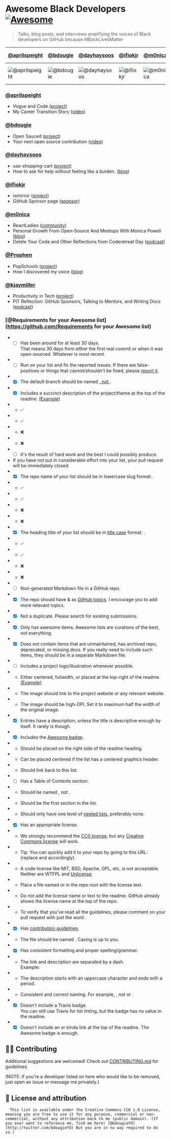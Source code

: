 # Awesome Black Developers [![Awesome](https://awesome.re/badge.svg)](https://awesome.re)

> Talks, blog posts, and interviews amplifying the voices of Black developers on GitHub because #BlackLivesMatter

[@aprilspeight](#aprilspeight) | [@bdougie](#bdougie) | [@dayhaysoos](#dayhaysoos) | [@ifiokjr](#ifiokjr) | [@m0nica](#m0nica) | [@Prophen](#Prophen) | [@kjaymiller](#kjaymiller) | [@Requirements for your Awesome list](#Requirements for your Awesome list)
--- | --- | --- | --- | --- | --- | --- | ---
![@aprilspeight](https://avatars.githubusercontent.com/aprilspeight?s=100&v=1) | ![@bdougie](https://avatars.githubusercontent.com/bdougie?s=100&v=1) | ![@dayhaysoos](https://avatars.githubusercontent.com/dayhaysoos?s=100&v=1) | ![@ifiokjr](https://avatars.githubusercontent.com/ifiokjr?s=100&v=1) | ![@m0nica](https://avatars.githubusercontent.com/m0nica?s=100&v=1) | ![@Prophen](https://avatars.githubusercontent.com/Prophen?s=100&v=1) | ![@kjaymiller](https://avatars.githubusercontent.com/kjaymiller?s=100&v=1) | ![@Requirements for your Awesome list](https://avatars.githubusercontent.com/Requirements for your Awesome list?s=100&v=1)


### [@aprilspeight](https://github.com/aprilspeight)
 * Vogue and Code ([project](https://www.vogueandcode.com/))
 * My Career Transition Story ([video](https://www.youtube.com/watch?v=kHrm-O3Z4dA&feature=emb_title))

### [@bdougie](https://github.com/bdougie)
 * Open Sauced ([project](https://github.com/open-sauced/open-sauced))
 * Your next open source contribution ([video](https://www.youtube.com/watch?v=UzI2Wdl3arE))

### [@dayhaysoos](https://github.com/dayhaysoos)
 * use-shopping-cart ([project](https://github.com/dayhaysoos/use-shopping-cart))
 * How to ask for help without feeling like a burden. ([blog](https://dayhaysoos.com/how-to-ask-for-help/))

### [@ifiokjr](https://github.com/ifiokjr)
 * remirror ([project](https://github.com/remirror/remirror))
 * GitHub Sponsor page ([sponsor](https://github.com/sponsors/ifiokjr))

### [@m0nica](https://github.com/m0nica)
 * ReactLadies ([community](https://www.reactladies.com/))
 * Personal Growth From Open-Source And Meetups With Monica Powell ([blog](https://egghead.io/podcasts/personal-growth-from-open-source-and-meetups-with-monica-powell))
 * Delete Your Code and Other Reflections from Coderetreat Day ([podcast](https://www.aboutmonica.com/blog/code-retreat-reflection))

### [@Prophen](https://github.com/Prophen)
 * PopSchools ([project](https://github.com/PopSchools))
 * How I discovered my voice ([blog](https://medium.com/datadriveninvestor/0-how-i-discovered-my-voice-ea278b69839c))

### [@kjaymiller](https://github.com/kjaymiller)
 * Productivity in Tech ([project](https://productivityintech.com/))
 * PIT Reflection: GitHub Sponsors, Talking to Mentors, and Writing Docs ([podcast](https://productivityintech.transistor.fm/s2020/10))

### [@Requirements for your Awesome list](https://github.com/Requirements for your Awesome list)
 * - [ ] Has been around for at least 30 days.<br>That means 30 days from either the first real commit or when it was open-sourced. Whatever is most recent.
 * - [ ] Run [](https://github.com/sindresorhus/awesome-lint) on your list and fix the reported issues. If there are false-positives or things that cannot/shouldn't be fixed, please [report it](https://github.com/sindresorhus/awesome-lint/issues/new).
 * - [x] The default branch should be named [, not ](https://www.zdnet.com/article/github-to-replace-master-with-alternative-term-to-avoid-slavery-references/).
 * - [x] Includes a succinct description of the project/theme at the top of the readme. [(Example)](https://github.com/willempienaar/awesome-quantified-self)
 * - ✅
 * - ✅
 * - ❌
 * - ❌
 * -[ ] It's the result of hard work and the best I could possibly produce.
 * If you have not put in considerable effort into your list, your pull request will be immediately closed.
 * - [x] The repo name of your list should be in lowercase slug format: .
 * - ✅
 * - ✅
 * - ❌
 * - ❌
 * - [x] The heading title of your list should be in [title case](https://capitalizemytitle.com/) format: .
 * - ✅
 * - ✅
 * - ❌
 * - ❌
 * - [ ] Non-generated Markdown file in a GitHub repo.
 * - [x] The repo should have  &  as [GitHub topics](https://help.github.com/articles/about-topics). I encourage you to add more relevant topics.
 * - [x] Not a duplicate. Please search for existing submissions.
 * - [x] Only has awesome items. Awesome lists are curations of the best, not everything.
 * - [x] Does not contain items that are unmaintained, has archived repo, deprecated, or missing docs. If you really need to include such items, they should be in a separate Markdown file.
 * - [ ] Includes a project logo/illustration whenever possible.
 * - Either centered, fullwidth, or placed at the top-right of the readme. [(Example)](https://github.com/sindresorhus/awesome-electron)
 * - The image should link to the project website or any relevant website.
 * - The image should be high-DPI. Set it to maximum half the width of the original image.
 * - [x] Entries have a description, unless the title is descriptive enough by itself. It rarely is though.
 * - [x] Includes the [Awesome badge](awesome.md#awesome-badge).
 * - Should be placed on the right side of the readme heading.
 * - Can be placed centered if the list has a centered graphics header.
 * - Should link back to this list.
 * - [ ] Has a Table of Contents section.
 * - Should be named , not .
 * - Should be the first section in the list.
 * - Should only have one level of [nested lists](https://commonmark.org/help/tutorial/10-nestedLists.html), preferably none.
 * - [x] Has an appropriate license.
 * - We strongly recommend the [CC0 license](https://creativecommons.org/publicdomain/zero/1.0/), but any [Creative Commons license](https://creativecommons.org/choose/) will work.
 * - Tip: You can quickly add it to your repo by going to this URL:  (replace  and  accordingly).
 * - A code license like MIT, BSD, Apache, GPL, etc, is not acceptable. Neither are WTFPL and [Unlicense](https://unlicense.org).
 * - Place a file named  or  in the repo root with the license text.
 * - Do not add the license name or text to the readme. GitHub already shows the license name at the top of the repo.
 * - To verify that you've read all the guidelines, please comment on your pull request with just the word .
 * - [x] Has [contribution guidelines](awesome.md#include-contribution-guidelines).
 * - The file should be named . Casing is up to you.
 * - [x] Has consistent formatting and proper spelling/grammar.
 * - The link and description are separated by a dash. <br>Example:
 * - The description starts with an uppercase character and ends with a period.
 * - Consistent and correct naming. For example, , not  or .
 * - [x] Doesn't include a Travis badge.<br>You can still use Travis for list linting, but the badge has no value in the readme.
 * - [x]  Doesn't include an  or  kinda link at the top of the readme. The Awesome badge is enough.

## 💅🏾 Contributing

Additional suggestions are welcomed! Check out [CONTRIBUTING.md](CONTRIBUTING.md) for guidelines.

(NOTE: If you're a developer listed on here who would like to be removed, just open an issue or message me privately.)

## 📖 License and attribution
      This list is available under the Creative Commons CC0 1.0 License, meaning you are free to use it for any purpose, commercial or non-commercial, without any attribution back to me (public domain). (If you ever want to reference me, find me here! [@bdougieYO](http://twitter.com/bdougieYO) But you are in no way required to do so.)